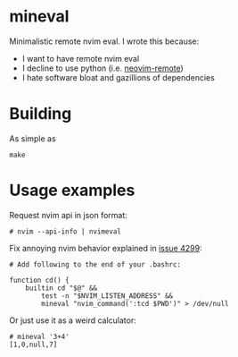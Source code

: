 # mineval
Minimalistic remote nvim eval. I wrote this because:
* I want to have remote nvim eval
* I decline to use python (i.e. [neovim-remote](https://github.com/mhinz/neovim-remote))
* I hate software bloat and gazillions of dependencies

# Building
As simple as
```
make
```

# Usage examples
Request nvim api in json format:
```
# nvim --api-info | nvimeval
```

Fix annoying nvim behavior explained in [issue 4299](https://github.com/neovim/neovim/issues/4299):
```
# Add following to the end of your .bashrc:

function cd() {
    builtin cd "$@" &&
        test -n "$NVIM_LISTEN_ADDRESS" &&
        mineval "nvim_command(':tcd $PWD')" > /dev/null
```

Or just use it as a weird calculator:
```
# mineval '3+4'
[1,0,null,7]
```

